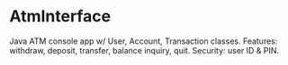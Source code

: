 # AtmInterface
Java ATM console app w/ User, Account, Transaction classes. Features: withdraw, deposit, transfer, balance inquiry, quit. Security: user ID &amp; PIN.
